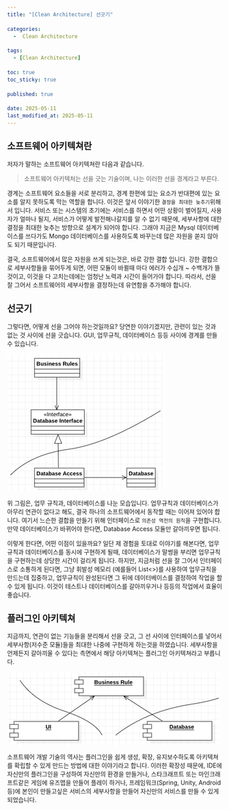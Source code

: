 ```yaml
---
title: "[Clean Architecture] 선긋기"

categories:
  -  Clean Architecture
  
tags:
  - [Clean Architecture]

toc: true
toc_sticky: true

published: true

date: 2025-05-11
last_modified_at: 2025-05-11
---
```


## 소프트웨어 아키텍쳐란

저자가 말하는 소프트웨어 아키텍쳐란 다음과 같습니다.

> 소프트웨어 아키텍처는 선을 긋는 기술이며, 나는 이러한 선을 경계라고 부른다.

경계는 소프트웨어 요소들을 서로 분리하고, 경계 한편에 있는 요소가 반대편에 있는 요소를 알지 못하도록 막는 역할을 합니다. 이것은 앞서 이야기한 `결정을 최대한 늦추기`위해서 입니다. 서비스 또는 시스템의 초기에는 서비스를 하면서 어떤 상황이 벌어질지, 사용자가 얼마나 될지, 서비스가 어떻게 발전해나갈지를 알 수 없기 때문에, 세부사항에 대한 결정을 최대한 늦추는 방향으로 설계가 되어야 합니다. 그래야 지금은 Mysql 데이터베이스를 쓰다가도 Mongo 데이터베이스를 사용하도록 바꾸는데 많은 자원을 쏟지 않아도 되기 때문입니다.

결국, 소프트웨어에서 많은 자원을 쓰게 되는것은, 바로 강한 결합 입니다. 강한 결합으로 세부사항들을 묶어두게 되면, 어떤 모듈이 바뀔때 마다 에러가 수십개 ~ 수백개가 뜰것이고, 이것을 다 고치는데에는 엄청난 노력과 시간이 들어가야 합니다. 따라서, 선을 잘 그어서 소프트웨어의 세부사항을 결정하는데 유연함을 추가해야 합니다.

## 선긋기

그렇다면, 어떻게 선을 그어야 하는것일까요? 당연한 이야기겠지만, 관련이 있는 것과 없는 것 사이에 선을 긋습니다. GUI, 업무규칙, 데이터베이스 등등 사이에 경계를 만들 수 있습니다.

![](/images/Pasted%20image%2020250511183345.png)

위 그림은, 업무 규칙과, 데이터베이스를 나눈 모습입니다. 업무규칙과 데이터베이스가 아무리 연관이 없다고 해도, 결국 하나의 소프트웨어에서 동작할 때는 이어져 있어야 합니다. 여기서 느슨한 결합을 만들기 위해 인터페이스로 `의존성 역전의 원칙`을 구현합니다. 만약 데이터베이스가 바뀌어야 한다면, Database Access 모듈만 갈아끼우면 됩니다.

이렇게 한다면, 어떤 이점이 있을까요? 일단 제 경험을 토대로 이야기를 해본다면, 업무 규칙과 데이터베이스를 동시에 구현하게 될때, 데이터베이스가 말썽을 부리면 업무규칙을 구현하는데 상당한 시간이 걸리게 됩니다. 하지만, 지금처럼 선을 잘 그어서 인터페이스로 소통하게 된다면, 그냥 휘발성 메모리 (예를들어 List<>)를 사용하여 업무규칙을 만드는데 집중하고, 업무규칙이 완성된다면 그 뒤에 데이터베이스를 결정하여 작업을 할 수 있게 됩니다. 이것이 테스트나 데이터베이스를 갈아끼우거나 등등의 작업에서 효율이 좋습니다.

## 플러그인 아키텍쳐

지금까지, 연관이 없는 기능들을 분리해서 선을 긋고, 그 선 사이에 인터페이스를 넣어서 세부사항(저수준 모듈)들을 최대한 나중에 구현하게 하는것을 하였습니다. 세부사항을 언제든지 갈아끼울 수 있다는 측면에서 해당 아키텍쳐는 플러그인 아키텍쳐라고 부릅니다.

![](/images/Pasted%20image%2020250511183948.png)

소프트웨어 개발 기술의 역사는 플러그인을 쉽게 생성, 확장, 유지보수하도록 아키텍쳐를 확립할 수 있게 만드는 방법에 대한 이야기라고 합니다. 이러한 확장성 때문에, IDE에 자신만의 플러그인을 구성하여 자신만의 환경을 만들거나, 스타크래프트 또는 마인크래프트같은 게임에 유즈맵을 만들어 플레이 하거나, 프레임워크(Spring, Unity, Android 등)에 본인이 만들고싶은 서비스의 세부사항을 만들어 자신만의 서비스를 만들 수 있게 되었습니다.